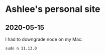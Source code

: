 # Ashlee's personal site

## 2020-05-15

I had to downgrade node on my Mac:

```
sudo n 11.13.0
```
